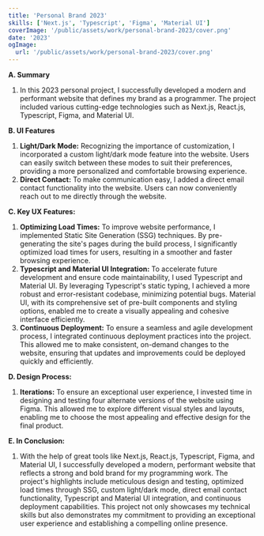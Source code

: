 ```yaml
---
title: 'Personal Brand 2023'
skills: ['Next.js', 'Typescript', 'Figma', 'Material UI']
coverImage: '/public/assets/work/personal-brand-2023/cover.png'
date: '2023'
ogImage:
  url: '/public/assets/work/personal-brand-2023/cover.png'
---
```


**A. Summary**

1. In this 2023 personal project, I successfully developed a modern and performant website that defines my brand as a programmer. The project included various cutting-edge technologies such as Next.js, React.js, Typescript, Figma, and Material UI.

**B. UI Features**

1. **Light/Dark Mode:**
   Recognizing the importance of customization, I incorporated a custom light/dark mode feature into the website. Users can easily switch between these modes to suit their preferences, providing a more personalized and comfortable browsing experience.
2. **Direct Contact:**
   To make communication easy, I added a direct email contact functionality into the website. Users can now conveniently reach out to me directly through the website.

**C. Key UX Features:**

1. **Optimizing Load Times:**
   To improve website performance, I implemented Static Site Generation (SSG) techniques. By pre-generating the site's pages during the build process, I significantly optimized load times for users, resulting in a smoother and faster browsing experience.
2. **Typescript and Material UI Integration:**
   To accelerate future development and ensure code maintainability, I used Typescript and Material UI. By leveraging Typescript's static typing, I achieved a more robust and error-resistant codebase, minimizing potential bugs. Material UI, with its comprehensive set of pre-built components and styling options, enabled me to create a visually appealing and cohesive interface efficiently.
3. **Continuous Deployment:**
   To ensure a seamless and agile development process, I integrated continuous deployment practices into the project. This allowed me to make consistent, on-demand changes to the website, ensuring that updates and improvements could be deployed quickly and efficiently.

**D. Design Process:**

1.  **Iterations:**
    To ensure an exceptional user experience, I invested time in designing and testing four alternate versions of the website using Figma. This allowed me to explore different visual styles and layouts, enabling me to choose the most appealing and effective design for the final product.

**E. In Conclusion:**

1. With the help of great tools like Next.js, React.js, Typescript, Figma, and Material UI, I successfully developed a modern, performant website that reflects a strong and bold brand for my programming work. The project's highlights include meticulous design and testing, optimized load times through SSG, custom light/dark mode, direct email contact functionality, Typescript and Material UI integration, and continuous deployment capabilities. This project not only showcases my technical skills but also demonstrates my commitment to providing an exceptional user experience and establishing a compelling online presence.
